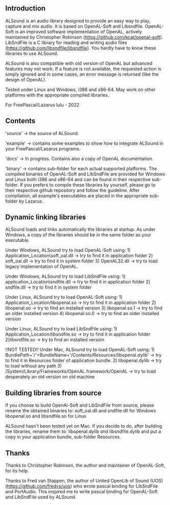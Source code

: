 Introduction
------------

ALSound is an audio library designed to provide an easy way to play, capture and mix audio.
It is based on OpenAL-Soft and Libsndfile.
OpenAL-Soft is an improved software implementation of OpenAL, actively maintained by Christopher Robinson (https://github.com/kcat/openal-soft).
LibSndFile is a C library for reading and writing audio files (https://github.com/libsndfile/libsndfile).
You hardly have to know these libraries to use ALSound.

ALSound is also compatible with old version of OpenAL but advanced features may not work.
If a feature is not available, the requested action is simply ignored and in some cases, an error message is returned (like the design of OpenAL).

Tested under Linux and Windows, i386 and x86-64.
May work on other platforms with the appropriate compiled libraries.

For FreePascal/Lazarus
lulu - 2022


Contents
--------

'source' -> the source of ALSound.

'example' -> contains some examples to show how to integrate ALSound in your FreePascal/Lazarus programs.

'docs' -> In progress. Contains also a copy of OpenAL documentation.

'binary' -> contains sub-folder for each actual supported platforms. The compiled binaries of OpenAL-Soft and LibSndFile are provided for Windows and Linux both i386 and x86-64 and can be found in their respective sub-folder. If you prefers to compile these libraries by yourself, please go to their respective github repository and follow the guideline.
After compilation, all example's executables are placed in the appropriate sub-folder by Lazarus.


Dynamic linking libraries
-------------------------

ALSound loads and links automatically the libraries at startup. As under Windows, a copy of the libraries should be in the same folder as your executable.

Under Windows, ALSound try to load OpenAL-Soft using:
	1) Application_Location\soft_oal.dll -> try to find it in application folder
	2) soft_oal.dll -> try to find it in system folder
	3) OpenAL32.dll -> try to load legacy implementation of OpenAL.

Under Windows, ALSound try to load LibSndFile using:
	1) application_Location\sndfile.dll -> try to find it in application folder
	2) sndfile.dll -> try to find it in system folder


Under Linux, ALSound try to load OpenAL-Soft using:
	1) Application_Location/libopenal.so -> try to find it in application folder
	2) libopenal.so -> try to find an installed version
	3) libopenal.so.1 -> try to find an older installed version
	4) libopenal.so.0 -> try to find an older installed version

Under Linux, ALSound try to load LibSndFile using:
	1) Application_Location/libsndfile.so -> try to find it in application folder
	2)libsndfile.so -> try to find an installed version


!!NOT TESTED!! Under Mac, ALSound try to load OpenAL-Soft using:
	1) BundlePath+'/'+BundleName+'/Contents/Resources/libopenal.dylib' -> try to find it in Resources folder of application bundle.
	2) libopenal.dylib -> try to load without any path
	3) /System/Library/Frameworks/OpenAL.framework/OpenAL -> try to load desperately an old version on old machine


Building libraries from source
------------------------------

If you choose to build OpenAl-Soft and LibSndFile from source, please rename the obtained binaries to:
	soft_oal.dll and sndfile.dll            for Windows
	libopenal.so and libsndfile.so          for Linux

ALSound hasn't been tested yet on Mac. If you decide to do, after building the libraries, rename them to:
	libopenal.dylib and libsndfile.dylib
and put a copy in your application bundle, sub-folder Resources.


Thanks
------

Thanks to Christopher Robinson, the author and maintainer of OpenAL-Soft, for its help.

Thanks to Fred van Stappen, the author of United OpenLib of Sound (UOS) (https://github.com/fredvs/uos) who wrote pascal binding for LibSndFile and PortAudio. This inspired me to write pascal binding for OpenAL-Soft and LibSndFile used by ALSound.




